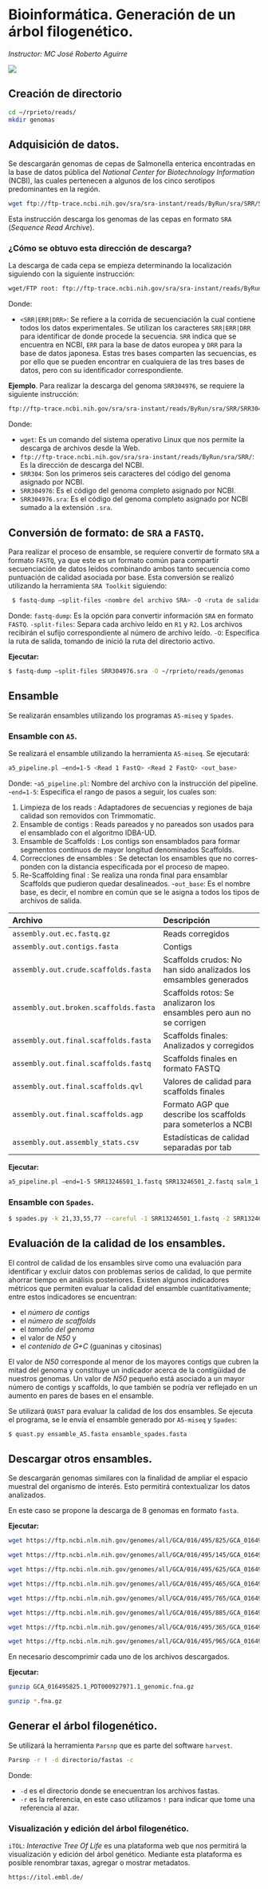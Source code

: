 # Bioinformática. Generación de un árbol filogenético.
_Instructor: MC José Roberto Aguirre_

![](https://raw.githubusercontent.com/rogelioprieto/linux-tips/master/_posts/biomedicas-2020-images/bioinformatics-adn-letras.png)


## Creación de directorio

```bash
cd ~/rprieto/reads/
mkdir genomas
```

## Adquisición de datos.

Se descargarán genomas de cepas de Salmonella enterica encontradas en la base de datos pública del _National Center for Biotechnology Information_ (NCBI), las cuales pertenecen a algunos de los cinco serotipos predominantes en la región.

```bash
wget ftp://ftp-trace.ncbi.nih.gov/sra/sra-instant/reads/ByRun/sra/SRR/SRR132/SRR13246501/SRR13246501.sra  
```
Esta instrucción descarga los genomas de las cepas en formato ```SRA``` (_Sequence Read Archive_).


### ¿Cómo se obtuvo esta dirección de descarga?

La descarga de cada cepa se empieza determinando la localización siguiendo con la siguiente instrucción:
```bash
wget/FTP root: ftp://ftp-trace.ncbi.nih.gov/sra/sra-instant/reads/ByRun/sra/<SRR|ERR|DRR>/<6-caracteres-código>/<código>/<código.sra>
```

Donde:
- ```<SRR|ERR|DRR>```: Se refiere a la corrida de secuenciación la cual contiene todos los datos experimentales. Se utilizan los caracteres ```SRR|ERR|DRR``` para identificar de donde procede la secuencia. ```SRR``` indica que se encuentra en NCBI, ```ERR``` para la base de datos europea y ```DRR``` para la base de datos japonesa. Estas tres bases comparten las secuencias, es por ello que se pueden encontrar en cualquiera de las tres bases de datos, pero con su identificador correspondiente.



**Ejemplo**. Para realizar la descarga del genoma ```SRR304976```, se requiere la siguiente instrucción:
```bash
ftp://ftp-trace.ncbi.nih.gov/sra/sra-instant/reads/ByRun/sra/SRR/SRR304/SRR304976/SRR304976.sra
```

Donde:
- ```wget```: Es un comando del sistema operativo Linux que nos permite la descarga de archivos desde la Web.
- ```ftp://ftp-trace.ncbi.nih.gov/sra/sra-instant/reads/ByRun/sra/SRR/```:
Es la dirección de descarga del NCBI.
- ```SRR304```: Son los primeros seis caracteres del código del genoma asignado por NCBI.
- ```SRR304976```: Es el código del genoma completo asignado por NCBI. 
- ```SRR304976.sra```: Es el código del genoma completo asignado por NCBI sumado a la extensión ```.sra```.



## Conversión de formato: de ```SRA``` a ```FASTQ```.

Para realizar el proceso de ensamble, se requiere convertir de formato ```SRA``` a formato ```FASTQ```, ya que este es un formato común para compartir secuenciación de datos leídos combinando ambos tanto secuencia como puntuación de calidad asociada por base. Esta conversión se realizó utilizando la herramienta ```SRA Toolkit``` siguiendo:

```bash
 $ fastq-dump –split-files <nombre del archivo SRA> -O <ruta de salida>
```

Donde:
```fastq-dump```: Es la opción para convertir información ```SRA``` en formato ```FASTQ```.
```-split-files```: Separa cada archivo leído en ```R1``` y ```R2```. Los archivos recibirán el sufijo correspondiente al número de archivo leído.
```-O```: Especifica la ruta de salida, tomando de inició la ruta del directorio activo.


**Ejecutar:**
```bash
$ fastq-dump –split-files SRR304976.sra -O ~/rprieto/reads/genomas
```




## Ensamble

Se realizarán ensambles utilizando los programas ```A5-miseq``` y ```Spades```.

### Ensamble con ```A5```.

Se realizará el ensamble utilizando la herramienta ```A5-miseq```. Se ejecutará:

```bash
a5_pipeline.pl –end=1-5 <Read 1 FastQ> <Read 2 FastQ> <out_base>
```

Donde:
-```a5_pipeline.pl```: Nombre del archivo con la instrucción del pipeline.
-```end=1-5```: Especifica el rango de pasos a seguir, los cuales son:
1. Limpieza de los reads : Adaptadores de secuencias y regiones de baja calidad son removidos con Trimmomatic.
2. Ensamble de contigs : Reads pareados y no pareados son usados para el ensamblado con el algoritmo IDBA-UD.
3. Ensamble de Scaffolds : Los contigs son ensamblados para formar segmentos continuos de mayor longitud denominados Scaffolds.
4. Correcciones de ensambles : Se detectan los ensambles que no corres- ponden con la distancia especificada por el proceso de mapeo.
5. Re-Scaffolding final : Se realiza una ronda final para ensamblar Scaffolds que pudieron quedar desalineados.
-```out_base```: Es el nombre base, es decir, el nombre en común que se le asigna a todos los tipos de archivos de salida.


|Archivo|Descripción   |
|:--------------------------------------|:---|
|```assembly.out.ec.fastq.gz```   | Reads corregidos  |
|```assembly.out.contigs.fasta```|Contigs|
|```assembly.out.crude.scaffolds.fasta```|Scaffolds crudos: No han sido analizados los emsambles generados|
|```assembly.out.broken.scaffolds.fasta```|Scaffolds rotos: Se analizaron los ensambles pero aun no se corrigen|
|```assembly.out.final.scaffolds.fasta```|Scaffolds finales: Analizados y corregidos|
|```assembly.out.final.scaffolds.fastq```|Scaffolds finales en formato FASTQ|
|```assembly.out.final.scaffolds.qvl```|Valores de calidad para scaffolds finales|
|```assembly.out.final.scaffolds.agp```|Formato AGP que describe los scaffolds para someterlos a NCBI|
|```assembly.out.assembly_stats.csv```|Estadísticas de calidad separadas por tab|

**Ejecutar:**
```bash
a5_pipeline.pl –end=1-5 SRR13246501_1.fastq SRR13246501_2.fastq salm_1
```


### Ensamble con ```Spades```.
```bash
$ spades.py -k 21,33,55,77 --careful -1 SRR13246501_1.fastq -2 SRR13246501_2.fastq -o spades_output
```

## Evaluación de la calidad de los ensambles.

El control de calidad de los ensambles sirve como una evaluación para identificar y excluir datos con problemas serios de calidad, lo que permite ahorrar tiempo en análisis posteriores. Existen algunos indicadores métricos que permiten evaluar la calidad del ensamble cuantitativamente; entre estos indicadores se encuentran: 

- el _número de contigs_
- el _número de scaffolds_
- el _tamaño del genoma_
- el valor de _N50_ y 
- el _contenido de G+C_ (guaninas y citosinas)


El valor de _N50_ corresponde al menor de los mayores contigs que cubren la mitad del genoma y constituye un indicador acerca de la contigüidad de nuestros genomas. Un valor de _N50_ pequeño está asociado a un mayor número de contigs y scaffolds, lo que también se podría ver reflejado en un aumento en pares de bases en el ensamble.


Se utilizará ```QUAST``` para evaluar la calidad de los dos ensambles. Se ejecuta el programa, se le envía el ensamble generado por ```A5-miseq``` y ```Spades```:

```bash
$ quast.py ensamble_A5.fasta ensamble_spades.fasta
```

## Descargar otros ensambles.
Se descargarán genomas similares con la finalidad de ampliar el espacio muestral del organismo de interés. Esto permitirá contextualizar los datos analizados.

En este caso se propone la descarga de 8 genomas en formato ```fasta```.

**Ejecutar:**
```bash
wget https://ftp.ncbi.nlm.nih.gov/genomes/all/GCA/016/495/825/GCA_016495825.1_PDT000927971.1/GCA_016495825.1_PDT000927971.1_genomic.fna.gz

wget https://ftp.ncbi.nlm.nih.gov/genomes/all/GCA/016/495/145/GCA_016495145.1_PDT000927984.1/GCA_016495145.1_PDT000927984.1_genomic.fna.gz 

wget https://ftp.ncbi.nlm.nih.gov/genomes/all/GCA/016/495/625/GCA_016495625.1_PDT000927974.1/GCA_016495625.1_PDT000927974.1_genomic.fna.gz 

wget https://ftp.ncbi.nlm.nih.gov/genomes/all/GCA/016/495/465/GCA_016495465.1_PDT000808939.3/GCA_016495465.1_PDT000808939.3_genomic.fna.gz 

wget https://ftp.ncbi.nlm.nih.gov/genomes/all/GCA/016/495/765/GCA_016495765.1_PDT000927967.1/GCA_016495765.1_PDT000927967.1_genomic.fna.gz 

wget https://ftp.ncbi.nlm.nih.gov/genomes/all/GCA/016/495/885/GCA_016495885.1_PDT000927970.1/GCA_016495885.1_PDT000927970.1_genomic.fna.gz  

wget https://ftp.ncbi.nlm.nih.gov/genomes/all/GCA/016/495/365/GCA_016495365.1_PDT000927985.1/GCA_016495365.1_PDT000927985.1_genomic.fna.gz 

wget https://ftp.ncbi.nlm.nih.gov/genomes/all/GCA/016/495/965/GCA_016495965.1_PDT000927961.1/GCA_016495965.1_PDT000927961.1_genomic.fna.gz 
```

En necesario descomprimir cada uno de los archivos descargados. 

**Ejecutar:**
```bash
gunzip GCA_016495825.1_PDT000927971.1_genomic.fna.gz

gunzip *.fna.gz
```

## Generar el árbol filogenético.

Se utilizará la herramienta ```Parsnp``` que es parte del software ```harvest```.

```bash
Parsnp -r ! -d directorio/fastas -c
```
Donde:
- ```-d``` es el directorio donde se enecuentran los archivos fastas.
- ```-r``` es la referencia, en este caso utilizamos ```!``` para indicar que tome una referencia al azar.


### Visualización y edición del árbol filogenético.

```iTOL```: _Interactive Tree Of Life_ es una plataforma web que nos permitirá la visualización y edición del árbol genético. Mediante esta plataforma es posible renombrar taxas, agregar o mostrar metadatos.

```bash
https://itol.embl.de/
```
